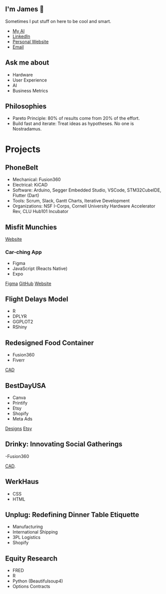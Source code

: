 ## I'm James 👋
Sometimes I put stuff on here to be cool and smart.

- [My AI](https://chat.openai.com/g/g-4Ywacg0Tt-jamescareergpt)
- [LinkedIn](https://www.linkedin.com/in/james--coleman/)
- [Personal Website](https://www.jecolemans.com/)
- [Email](mailto:jamescscoleman@gmail.com) 
  
## Ask me about
 - Hardware
 - User Experience
 - AI
 - Business Metrics 

## Philosophies

- Pareto Principle: 80% of results come from 20% of the effort.
- Build fast and iterate: Treat ideas as hypotheses. No one is Nostradamus.

# Projects

## PhoneBelt
- Mechanical: Fusion360
- Electrical: KiCAD
- Software: Arduino, Segger Embedded Studio, VSCode, STM32CubeIDE, Flutter (Dart)
- Tools: Scrum, Slack, Gantt Charts, Iterative Development
- Organizations: NSF I-Corps, Cornell University Hardware Accelerator Rev, CLU Hub101 Incubator

## Misfit Munchies
[Website](https://www.misfit-munchies.com/)

### Car-ching App
- Figma
- JavaScript (Reacts Native)
- Expo

[Figma](https://www.figma.com/file/kUBiJlgO5C4dgNS49pelCO/Car-Ching-v2.3?type=design&node-id=0%3A1&mode=design&t=hg5Vm1gAALJiSWBH-1)
[GitHub](https://github.com/jamescscoleman/Car-Ching)
[Website](https://www.downloadching.com/)

## Flight Delays Model
- R
- DPLYR
- GGPLOT2
- RShiny

## Redesigned Food Container
- Fusion360
- Fiverr

[CAD](https://github.com/jamescscoleman/Old-Project-Archive)

## BestDayUSA
- Canva
- Printify
- Etsy
- Shopify
- Meta Ads

[Designs](https://github.com/jamescscoleman/BestDayUSADesigns)
[Etsy](https://www.etsy.com/shop/BestDayUSA)

## Drinky: Innovating Social Gatherings
-Fusion360

[CAD](https://github.com/jamescscoleman/DrinkyCAD).

## WerkHaus
- CSS
- HTML

## Unplug: Redefining Dinner Table Etiquette
- Manufacturing
- International Shipping
- 3PL Logistics
- Shopify

## Equity Research
- FRED
- R
- Python (Beautifulsoup4)
- Options Contracts


